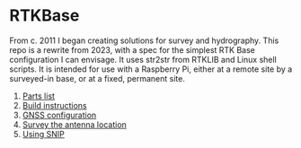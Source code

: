 # RTKBase
From c. 2011 I began creating solutions for survey and hydrography. 
This repo is a rewrite from 2023, with a spec for the simplest RTK Base configuration I can envisage.
It uses str2str from RTKLIB and Linux shell scripts.
It is intended for use with a Raspberry Pi, either at a remote site by a surveyed-in base, or at a fixed, permanent site.

1. [Parts list](parts.md)
2. [Build instructions](build.md)
3. [GNSS configuration](gnss_configuration.md)
4. [Survey the antenna location](documentation/Survey.md)
5. [Using SNIP](documentation/Snip.md)



